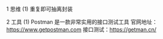 1 思维
 (1) 重复即可抽离封装


 2 工具
 (1) Postman 是一款非常实用的接口测试工具
    官网地址：https://www.getpostman.com
    接口测试：https://getman.cn/